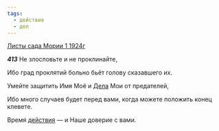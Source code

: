 ```yaml
---
tags:
  - действие
  - дел
---
```


[Листы сада Мории 1 1924г](https://127.0.0.1:4002/agni/1924)

___413___
Не злословьте и не проклинайте,   

Ибо град проклятий больно бьёт голову сказавшего их.   

Умейте защитить Имя Моё и [Дела](../../../tags/#дел) Мои от предателей,   

Ибо много случаев будет перед вами, когда можете положить конец клевете.   

Время [действия](../../../tags/#действие) — и Наше доверие с вами.   


